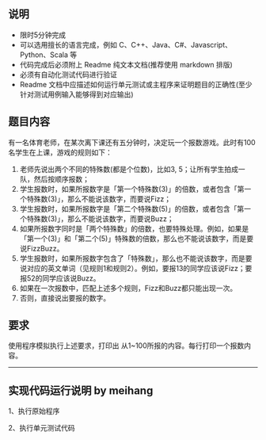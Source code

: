 ## 说明

* 限时5分钟完成
* 可以选用擅长的语言完成，例如 C、C++、Java、C#、Javascript、Python、Scala 等
* 代码完成后必须附上 Readme 纯文本文档(推荐使用 markdown 排版)
* 必须有自动化测试代码进行验证
* Readme 文档中应描述如何运行单元测试或主程序来证明题目的正确性(至少针对测试用例输入能够得到对应输出)

## 题目内容

有一名体育老师，在某次离下课还有五分钟时，决定玩一个报数游戏。此时有100名学生在上课，游戏的规则如下：

1. 老师先说出两个不同的特殊数(都是个位数)，比如3, 5；让所有学生拍成一队，然后按顺序报数；
2. 学生报数时，如果所报数字是「第一个特殊数(3)」的倍数，或者包含「第一个特殊数(3)」，那么不能说该数字，而要说Fizz；
3. 学生报数时，如果所报数字是「第二个特殊数(5)」的倍数，或者包含「第一个特殊数(3)」，那么不能说该数字，而要说Buzz；
4. 如果所报数字同时是「两个特殊数」的倍数，也要特殊处理。例如，如果是「第一个(3)」和「第二个(5)」特殊数的倍数，那么也不能说该数字，而是要说FizzBuzz。
5. 学生报数时，如果所报数字包含了「特殊数」，那么也不能说该数字，而是要说对应的英文单词（见规则1和规则2）。例如，要报13的同学应该说Fizz；要报52的同学应该说Buzz。
6. 如果在一次报数中，匹配上述多个规则，Fizz和Buzz都只能出现一次。
7. 否则，直接说出要报的数字。



## 要求

使用程序模拟执行上述要求，打印出 从1~100所报的内容。每行打印一个报数内容。


--------------------------------------------------------------------------
## 实现代码运行说明 by meihang
1、执行原始程序


2、执行单元测试代码

